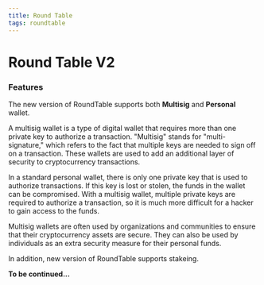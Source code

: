 ```yaml
---
title: Round Table
tags: roundtable
---
```


# Round Table V2
### Features

The new version of RoundTable supports both **Multisig** and **Personal** wallet. 

A multisig wallet is a type of digital wallet that requires more than one private key to authorize a transaction. "Multisig" stands for "multi-signature," which refers to the fact that multiple keys are needed to sign off on a transaction. These wallets are used to add an additional layer of security to cryptocurrency transactions.

In a standard personal wallet, there is only one private key that is used to authorize transactions. If this key is lost or stolen, the funds in the wallet can be compromised. With a multisig wallet, multiple private keys are required to authorize a transaction, so it is much more difficult for a hacker to gain access to the funds.

Multisig wallets are often used by organizations and communities to ensure that their cryptocurrency assets are secure. They can also be used by individuals as an extra security measure for their personal funds. 

In addition, new version of RoundTable supports stakeing.  

**To be continued...**